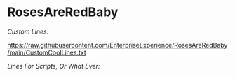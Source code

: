 # RosesAreRedBaby

*Custom Lines:*

https://raw.githubusercontent.com/EnterpriseExperience/RosesAreRedBaby/main/CustomCoolLines.txt

*Lines For Scripts, Or What Ever:*
